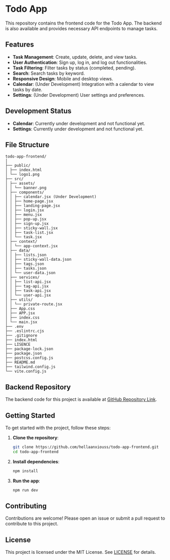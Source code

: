 # Todo App

This repository contains the frontend code for the Todo App. The backend is also available and provides necessary API endpoints to manage tasks.

## Features

- **Task Management**: Create, update, delete, and view tasks.
- **User Authentication**: Sign up, log in, and log out functionalities.
- **Task Filtering**: Filter tasks by status (completed, pending).
- **Search**: Search tasks by keyword.
- **Responsive Design**: Mobile and desktop views.
- **Calendar**: (Under Development) Integration with a calendar to view tasks by date.
- **Settings**: (Under Development) User settings and preferences.

## Development Status

- **Calendar**: Currently under development and not functional yet.
- **Settings**: Currently under development and not functional yet.

## File Structure

```
todo-app-frontend/
│
├── public/
│ ├── index.html
│ └── logo1.png
├── src/
│ ├── assets/
│ │ └── banner.png
│ ├── components/
│ │ ├── calendar.jsx (Under Development)
│ │ ├── home-page.jsx
│ │ ├── landing-page.jsx
│ │ ├── login.jsx
│ │ ├── menu.jsx
│ │ ├── pop-up.jsx
│ │ ├── sign-up.jsx
│ │ ├── sticky-wall.jsx
│ │ ├── task-list.jsx
│ │ └── task.jsx
│ ├── context/
│ │ └── app-context.jsx
│ ├── data/
│ │ ├── lists.json
│ │ ├── sticky-wall-data.json
│ │ ├── tags.json
│ │ ├── tasks.json
│ │ └── user-data.json
│ ├── services/
│ │ ├── list-api.jsx
│ │ ├── tag-api.jsx
│ │ ├── task-api.jsx
│ │ └── user-api.jsx
│ ├── utils/
│ │ └── private-route.jsx
│ ├── App.css
│ ├── APP.jsx
│ ├── index.css
│ └── main.jsx
├── .env
├── .eslintrc.cjs
├── .gitignore
├── index.html
├── LISENCE
├── package-lock.json
├── package.json
├── postcss.config.js
├── README.md
├── tailwind.config.js
└── vite.config.js
```

## Backend Repository

The backend code for this project is available at [GitHub Repository Link](https://github.com/hellaanxiouss/todo-app-backend).

## Getting Started

To get started with the project, follow these steps:

1. **Clone the repository**:

   ```bash
   git clone https://github.com/hellaanxiouss/todo-app-frontend.git
   cd todo-app-frontend
   ```

2. **Install dependencies**:

   ```bash
   npm install
   ```

3. **Run the app**:
   ```bash
   npm run dev
   ```

## Contributing

Contributions are welcome! Please open an issue or submit a pull request to contribute to this project.

## License

This project is licensed under the MIT License. See [LICENSE](LICENSE) for details.